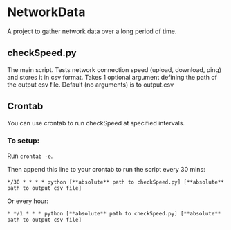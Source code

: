 # NetworkData
A project to gather network data over a long period of time. 

## checkSpeed.py
The main script. Tests network connection speed (upload, download, ping) and stores it in csv format. Takes 1 optional argument defining the path of the output csv file. Default (no arguments) is to output.csv

## Crontab
You can use crontab to run checkSpeed at specified intervals.

### To setup:
Run `crontab -e`.

Then append this line to your crontab to run the script every 30 mins:

    */30 * * * * python [**absolute** path to checkSpeed.py] [**absolute** path to output csv file]

Or every hour:

    * */1 * * * python [**absolute** path to checkSpeed.py] [**absolute** path to output csv file]